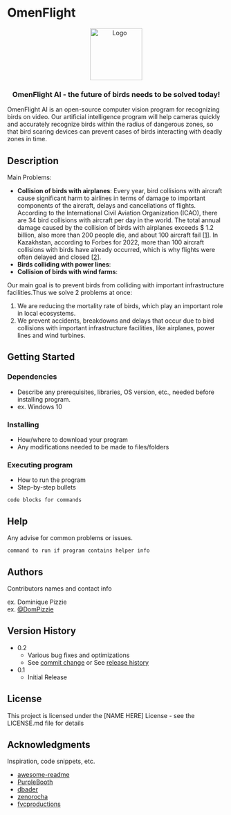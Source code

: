 # OmenFlight 
<div align="center">
   <img src="https://sun9-west.userapi.com/sun9-13/s/v1/ig2/AQK9TKQ2ldo2BUNW-Sp_ve1xWk-dAHddHVV4msr1e0tqBDPKSjt5L4MzP-l8sv-PUXDvYNEG9gfNB3YJZXWrX8YX.jpg?size=900x900&quality=95&type=album" alt="Logo" width="120" height="120">
   <h3 align="center">OmenFlight AI - the future of birds needs to be solved today!</h3>
</div>
OmenFlight AI is an open-source computer vision program for recognizing birds on video. Our artificial intelligence program will help cameras quickly and accurately recognize birds within the radius of dangerous zones, so that bird scaring devices can prevent cases of birds interacting with deadly zones in time. 

## Description
Main Problems:
* <b>Collision of birds with airplanes</b>: Every year, bird collisions with aircraft cause significant harm to airlines in terms of damage to important components of the aircraft, delays and cancellations of flights. According to the International Civil Aviation Organization (ICAO), there are 34 bird collisions with aircraft per day in the world. The total annual damage caused by the collision of birds with airplanes exceeds $ 1.2 billion, also more than 200 people die, and about 100 aircraft fail [<a href="https://www.inventiva.co.in/trends/what-are-bird-strikes-3-potential-risks-to-the-aviation-industry-how-do-pilots-and-airports-tackle-them/">1</a>]. In Kazakhstan, according to Forbes for 2022, more than 100 aircraft collisions with birds have already occurred, which is why flights were often delayed and closed [<a href="https://forbes.kz/process/100_straykov_za_god_pochemu_v_kazahstanskie_samoletyi_vse_chasche_popadayut_ptitsyi/">2</a>].
* <b>Birds colliding with power lines</b>: 
* <b>Collision of birds with wind farms</b>: 

Our main goal is to prevent birds from colliding with important infrastructure facilities.Thus we solve 2 problems at once:
1) We are reducing the mortality rate of birds, which play an important role in local ecosystems.
2) We prevent accidents, breakdowns and delays that occur due to bird collisions with important infrastructure facilities, like airplanes, power lines and wind turbines.

## Getting Started

### Dependencies

* Describe any prerequisites, libraries, OS version, etc., needed before installing program.
* ex. Windows 10

### Installing

* How/where to download your program
* Any modifications needed to be made to files/folders

### Executing program

* How to run the program
* Step-by-step bullets
```
code blocks for commands
```

## Help

Any advise for common problems or issues.
```
command to run if program contains helper info
```

## Authors

Contributors names and contact info

ex. Dominique Pizzie  
ex. [@DomPizzie](https://twitter.com/dompizzie)

## Version History

* 0.2
    * Various bug fixes and optimizations
    * See [commit change]() or See [release history]()
* 0.1
    * Initial Release

## License

This project is licensed under the [NAME HERE] License - see the LICENSE.md file for details

## Acknowledgments

Inspiration, code snippets, etc.
* [awesome-readme](https://github.com/matiassingers/awesome-readme)
* [PurpleBooth](https://gist.github.com/PurpleBooth/109311bb0361f32d87a2)
* [dbader](https://github.com/dbader/readme-template)
* [zenorocha](https://gist.github.com/zenorocha/4526327)
* [fvcproductions](https://gist.github.com/fvcproductions/1bfc2d4aecb01a834b46)


